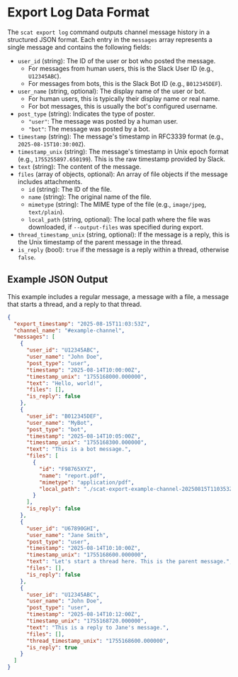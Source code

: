 # Export Log Data Format

The `scat export log` command outputs channel message history in a structured JSON format. Each entry in the `messages` array represents a single message and contains the following fields:

- `user_id` (string): The ID of the user or bot who posted the message.
  - For messages from human users, this is the Slack User ID (e.g., `U12345ABC`).
  - For messages from bots, this is the Slack Bot ID (e.g., `B012345DEF`).
- `user_name` (string, optional): The display name of the user or bot.
  - For human users, this is typically their display name or real name.
  - For bot messages, this is usually the bot's configured username.
- `post_type` (string): Indicates the type of poster.
  - `"user"`: The message was posted by a human user.
  - `"bot"`: The message was posted by a bot.
- `timestamp` (string): The message's timestamp in RFC3339 format (e.g., `2025-08-15T10:30:00Z`).
- `timestamp_unix` (string): The message's timestamp in Unix epoch format (e.g., `1755255897.650199`). This is the raw timestamp provided by Slack.
- `text` (string): The content of the message.
- `files` (array of objects, optional): An array of file objects if the message includes attachments.
  - `id` (string): The ID of the file.
  - `name` (string): The original name of the file.
  - `mimetype` (string): The MIME type of the file (e.g., `image/jpeg`, `text/plain`).
  - `local_path` (string, optional): The local path where the file was downloaded, if `--output-files` was specified during export.
- `thread_timestamp_unix` (string, optional): If the message is a reply, this is the Unix timestamp of the parent message in the thread.
- `is_reply` (bool): `true` if the message is a reply within a thread, otherwise `false`.

## Example JSON Output

This example includes a regular message, a message with a file, a message that starts a thread, and a reply to that thread.

```json
{
  "export_timestamp": "2025-08-15T11:03:53Z",
  "channel_name": "#example-channel",
  "messages": [
    {
      "user_id": "U12345ABC",
      "user_name": "John Doe",
      "post_type": "user",
      "timestamp": "2025-08-14T10:00:00Z",
      "timestamp_unix": "1755168000.000000",
      "text": "Hello, world!",
      "files": [],
      "is_reply": false
    },
    {
      "user_id": "B012345DEF",
      "user_name": "MyBot",
      "post_type": "bot",
      "timestamp": "2025-08-14T10:05:00Z",
      "timestamp_unix": "1755168300.000000",
      "text": "This is a bot message.",
      "files": [
        {
          "id": "F98765XYZ",
          "name": "report.pdf",
          "mimetype": "application/pdf",
          "local_path": "./scat-export-example-channel-20250815T110353Z/F98765XYZ_report.pdf"
        }
      ],
      "is_reply": false
    },
    {
      "user_id": "U67890GHI",
      "user_name": "Jane Smith",
      "post_type": "user",
      "timestamp": "2025-08-14T10:10:00Z",
      "timestamp_unix": "1755168600.000000",
      "text": "Let's start a thread here. This is the parent message.",
      "files": [],
      "is_reply": false
    },
    {
      "user_id": "U12345ABC",
      "user_name": "John Doe",
      "post_type": "user",
      "timestamp": "2025-08-14T10:12:00Z",
      "timestamp_unix": "1755168720.000000",
      "text": "This is a reply to Jane's message.",
      "files": [],
      "thread_timestamp_unix": "1755168600.000000",
      "is_reply": true
    }
  ]
}
```
